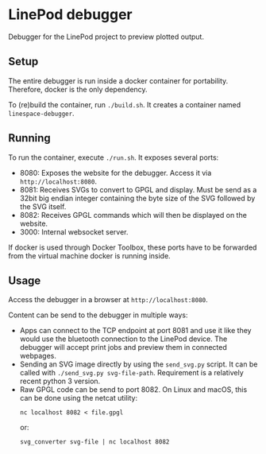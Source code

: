 # LinePod debugger

Debugger for the LinePod project to preview plotted output.

## Setup

The entire debugger is run inside a docker container for portability.
Therefore, docker is the only dependency.

To (re)build the container, run `./build.sh`.
It creates a container named `linespace-debugger`.

## Running

To run the container, execute `./run.sh`.
It exposes several ports:

 * 8080: Exposes the website for the debugger. Access it via `http://localhost:8080`.
 * 8081: Receives SVGs to convert to GPGL and display.
         Must be send as a 32bit big endian integer containing the byte size of the SVG followed by the SVG itself.
 * 8082: Receives GPGL commands which will then be displayed on the website.
 * 3000: Internal websocket server.

If docker is used through Docker Toolbox, these ports have to be forwarded from the virtual machine docker is running inside.

## Usage

Access the debugger in a browser at `http://localhost:8080`.

Content can be send to the debugger in multiple ways:
  * Apps can connect to the TCP endpoint at port 8081 and use it like they would use the bluetooth connection to the LinePod device.
    The debugger will accept print jobs and preview them in connected webpages.
  * Sending an SVG image directly by using the `send_svg.py` script.
    It can be called with `./send_svg.py svg-file-path`.
    Requirement is a relatively recent python 3 version.
  * Raw GPGL code can be send to port 8082.
    On Linux and macOS, this can be done using the netcat utility:
    ```
    nc localhost 8082 < file.gpgl
    ```
    or:
    ```
    svg_converter svg-file | nc localhost 8082
    ```

